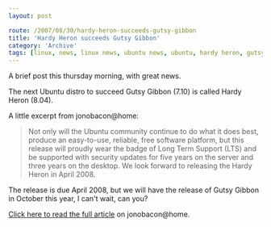 ```yaml
---
layout: post

route: /2007/08/30/hardy-heron-succeeds-gutsy-gibbon
title: 'Hardy Heron succeeds Gutsy Gibbon'
category: 'Archive'
tags: [linux, news, linux news, ubuntu news, ubuntu, hardy heron, gutsy gibbon]
---
```


A brief post this thursday morning, with great news.

The next Ubuntu distro to succeed Gutsy Gibbon (7.10) is called Hardy Heron
(8.04).

A little excerpt from jonobacon@home:

> Not only will the Ubuntu community continue to do what it does best, produce
> an easy-to-use, reliable, free software platform, but this release will
> proudly wear the badge of Long Term Support (LTS) and be supported with
> security updates for five years on the server and three years on the desktop.
> We look forward to releasing the Hardy Heron in April 2008.

The release is due April 2008, but we will have the release of Gutsy Gibbon in
October this year, I can't wait, can you?

<a class="ph" target="_blank" rel="noopener noreferrer" href="http://www.jonobacon.org/?p=1017">Click
here to read the full article</a> on jonobacon@home.
